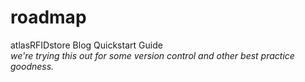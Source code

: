 # roadmap
atlasRFIDstore Blog Quickstart Guide<br />
_we're trying this out for some version control and other best practice goodness._
